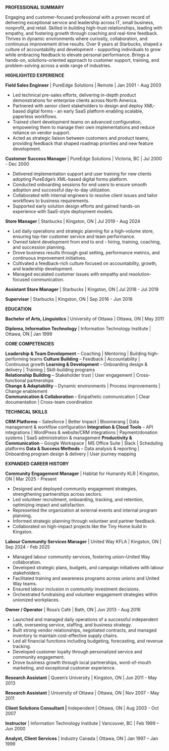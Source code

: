 **PROFESSIONAL SUMMARY**

Engaging and customer-focused professional with a proven record of delivering exceptional service and leadership across IT, small business, nonprofit, and retail. Skilled in building high-trust relationships, leading with empathy, and fostering growth through coaching and real-time feedback. Thrives in dynamic environments where curiosity, collaboration, and continuous improvement drive results. Over 9 years at Starbucks, shaped a culture of accountability and development - supporting individuals to grow while embracing feedback to elevate personal performance. Brings a hands-on, solutions-oriented approach to customer support, training, and problem-solving across a wide range of industries.

**HIGHLIGHTED EXPERIENCE**

**Field Sales Engineer** | PureEdge Solutions | Remote | Jan 2001 - Aug 2003

- Led technical pre-sales efforts, delivering in-depth product demonstrations for enterprise clients across North America.
- Partnered with senior client stakeholders to design and deploy XML-based digital forms - an early SaaS platform enabling scalable, paperless workflows.
- Trained client development teams on advanced configuration, empowering them to manage their own implementations and reduce reliance on vendor support.
- Acted as strategic liaison between customers and product teams, providing feedback that shaped roadmap priorities and new feature development.

**Customer Success Manager** | PureEdge Solutions | Victoria, BC | Jul 2000 - Dec 2000

- Delivered implementation support and user training for new clients adopting PureEdge’s XML-based digital forms platform.
- Conducted onboarding sessions for end users to ensure smooth adoption and successful day-to-day utilization.
- Collaborated with internal engineers to resolve client issues and tailor workflows to business requirements.
- Supported early solution design efforts and gained hands-on experience with SaaS-style deployment models.

**Store Manager** | Starbucks | Kingston, ON | Jul 2019 - Aug 2024

- Led daily operations and strategic planning for a high-volume store, ensuring top-tier customer service and team performance.
- Owned talent development from end to end - hiring, training, coaching, and succession planning.
- Drove business results through goal setting, performance metrics, and continuous improvement initiatives.
- Cultivated a feedback-rich culture focused on accountability, growth, and leadership development.
- Managed escalated customer issues with empathy and resolution-focused communication.

**Assistant Store Manager** | Starbucks | Kingston, ON | Jul 2018 - Jul 2019

**Supervisor** | Starbucks | Kingston, ON | Sep 2016 - Jun 2018

**EDUCATION**

**Bachelor of Arts, Linguistics** | University of Ottawa | Ottawa, ON | May 2011

**Diploma, Information Technology** | Information Technology Institute | Ottawa, ON | Jan 1999

**CORE COMPETENCIES**

**Leadership & Team Development** – Coaching | Mentoring | Building high-performing teams
**Culture Building** – Feedback | Accountability | Continuous growth
**Learning & Development** – Onboarding design & delivery | Training | Skill-building programs  
**Relationship Building** – Stakeholder trust | User engagement | Cross-functional partnerships  
**Change & Adaptability** – Dynamic environments | Process improvements | Change enablement  
**Communication & Collaboration** – Empathetic communication | Clear documentation | Cross-team coordination

**TECHNICAL SKILLS**

**CRM Platforms** – Salesforce | Better Impact | Bloomerang | Data management & workflow configuration
**Integration & Cloud Tools** – API integrations | WordPress & website/CRM integrations | Payment/donation systems | SaaS administration & management
**Productivity & Communication** – Google Workspace | MS Office Suite | Slack | Scheduling platforms
**Data & Success Methods** – Data analysis & reporting | Onboarding program design & delivery | User journey mapping

**EXPANDED CAREER HISTORY**

**Community Engagement Manager** | Habitat for Humanity KLR | Kingston, ON | Mar 2025 - Present

- Designed and deployed community engagement strategies, strengthening partnerships across sectors.
- Led volunteer recruitment, onboarding, tracking, and retention, optimizing impact and satisfaction.
- Represented the organization at external events and internal program planning.
- Informed strategic planning through volunteer and partner feedback.
- Collaborated on high-impact projects like the Tiny Home build in Kingston.

**Labour Community Services Manager** | United Way KFLA | Kingston, ON | Sep 2024 - Feb 2025

- Managed labour community services, fostering union–United Way collaboration.
- Developed strategic plans, budgets, and campaign initiatives with labour stakeholders.
- Facilitated training and awareness programs across unions and United Way teams.
- Ensured labour inclusion in community investment decisions.
- Orchestrated fundraising and volunteer engagement strategies within unionized workplaces.

**Owner / Operator** | Rosa’s Café | Bath, ON | Jun 2013 - Aug 2016

- Launched and managed daily operations of a successful independent café, overseeing service, staffing, and business strategy.
- Built strong vendor relationships, negotiated contracts, and managed inventory to maintain cost-effective supply chains.
- Led all financial functions including budgeting, forecasting, and revenue tracking.
- Developed customer loyalty through personalized service and community engagement.
- Drove business growth through local partnerships, word-of-mouth marketing, and exceptional customer experience.

**Research Assistant** | Queen’s University | Kingston, ON | Jun 2011 - May 2013

**Research Assistant** | University of Ottawa | Ottawa, ON | Nov 2007 - May 2011

**Client Solutions Consultant |** Independent | Ottawa, ON | Aug 2003 - Oct 2007

**Instructor** | Information Technology Institute | Vancouver, BC | Feb 1999 – Jun 2000

**Analyst, Client Services** | Industry Canada | Ottawa, ON | Jan 1997 – Jan 1999
